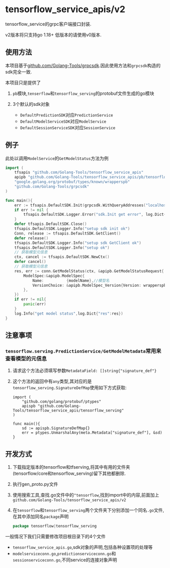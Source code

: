 # tensorflow_service_apis/v2

tensorflow_service的grpc客户端接口封装.

v2版本将只支持go 1.18+ 低版本的请使用v0版本.



## 使用方法

本项目基于[github.com/Golang-Tools/grpcsdk](https://github.com/Golang-Tools/grpcsdk).因此使用方法和`grpcsdk`构造的sdk完全一致.

本项目只是提供了

1. `pb`模块,`tenserflow`和`tensorflow_serving`的protobuf文件生成的go模块

2. 3个默认的sdk对象
    + `DefaultPredictionSDK`对应`PredictionService`
    + `DefaultModelServiceSDK`对应`ModelService`
    + `DefaultSessionServiceSDK`对应`SessionService`

## 例子

此处以调用`ModelService`的`GetModelStatus`方法为例

```go
import (
    tfsapis "github.com/Golang-Tools/tensorflow_service_apis"
    apipb "github.com/Golang-Tools/tensorflow_service_apis/pb/tensorflow_serving/apis"
    "google.golang.org/protobuf/types/known/wrapperspb"
    "github.com/Golang-Tools/grpcsdk"
)

func main(){
    err := tfsapis.DefaultSDK.Init(grpcsdk.WithQueryAddresses("localhost:5000"))
    if err != nil {
        tfsapis.DefaultSDK.Logger.Error("sdk.Init get error", log.Dict{"err": err.Error()})
    }
    defer tfsapis.DefaultSDK.Close()
    tfsapis.DefaultSDK.Logger.Info("setup sdk init ok")
    Conn, release := tfsapis.DefaultSDK.GetClient()
    defer release()
    tfsapis.DefaultSDK.Logger.Info("setup sdk GetClient ok")
    tfsapis.DefaultSDK.Logger.Info("setup ok")
    // 获取模型元信息
    ctx, cancel := tfsapis.DefaultSDK.NewCtx()
    defer cancel()
    // 获取模型元信息
    res, err := conn.GetModelStatus(ctx, &apipb.GetModelStatusRequest{
        ModelSpec:&apipb.ModelSpec{
            Name:          {modelName},//模型名
            VersionChoice: &apipb.ModelSpec_Version{Version: wrapperspb.Int64({version})},//指定版本号
        },
    })
    if err != nil{
        panic(err)
    }
    log.Info("get model status",log.Dict{"res":res})
}
```

## 注意事项

### `tensorflow.serving.PredictionService/GetModelMetadata`常用来查看模型的元信息

1. 请求这个方法必须填写参数`MetadataField: []string{"signature_def"}`
2. 这个方法的返回中有`any`类型,其对应的是`tensorflow_serving.SignatureDefMap`使用如下方式获取:

    ```golang
    import (
        "github.com/golang/protobuf/ptypes"
        apispb "github.com/Golang-Tools/tensorflow_service_apis/tensorflow_serving"
    )

    func main(){
        sd := apispb.SignatureDefMap{}
        err = ptypes.UnmarshalAny(meta.Metadata["signature_def"], &sd)
    }
    ```

## 开发方式

1. 下载指定版本的tensorflow和tfserving,将其中有用的文件夹(tensorflow/core和tensorflow_serving)留下其他都删除.
2. 执行gen_proto.py文件
3. 使用搜索工具,查找.go文件中的`"tensorflow`,找到import中的内容,前面加上`github.com/Golang-Tools/tensorflow_service_apis/v2`
4. 在`tensorflow`和`tensorflow_serving`两个文件夹下分别添加一个同名`.go`文件,在其中添加同名`package`声明

    ```go
    package tensorflow|tensorflow_serving
    ```

一般情况下我们只需要修改项目根目录下的4个文件

+ `tensorflow_service_apis.go`,sdk对象的声明,包括各种设置项的处理等
+ `modelserviceconn.go`,`predictionserviceconn.go`和`sessionserviceconn.go`,不同service的连接对象声明